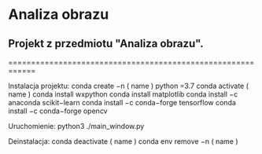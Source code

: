 # Analiza obrazu
## Projekt z przedmiotu "Analiza obrazu".
============================================================

Instalacja projektu:
conda create −n ( name ) python =3.7
conda activate ( name )
conda install wxpython
conda install matplotlib
conda install −c anaconda scikit−learn
conda install −c conda−forge tensorflow
conda install −c conda−forge opencv

Uruchomienie:
python3 ./main_window.py

Deinstalacja:
conda deactivate ( name )
conda env remove −n ( name )
